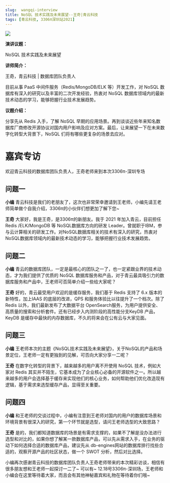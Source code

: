 ```yaml
---
slug:  wangqi-interview
title: NoSQL 技术实践及未来展望--王奇|青云科技
tags: [青云科技, 3306π深圳站2021]
---
```


![](https://3306pai-1255499614.cos.ap-guangzhou.myqcloud.com/sz2021/%E7%8E%8B%E5%A5%87.jpg)


**演讲议题：**

NoSQL 技术实践及未来展望

**讲师简介：**

王奇，青云科技 | 数据库团队负责人

目前从事 PaaS 中间件服务（Redis/MongoDB/ELK 等）开发工作，对 NoSQL 数据库有深入的研究以及丰富的二次开发经验，热衷对 NoSQL 数据库领域内的最新技术动态的学习，能够把握行业技术发展趋势。

**议题介绍：**

分享先从 Redis 入手，了解 NoSQL 早期的应用场景。再到谈谈近些年来知名数据库厂商修改开源协议对国内用户影响及应对方案。最后，让来展望一下在未来数字化转型大背景下，NoSQL 们将有哪些更复杂的场景去应对。

# 嘉宾专访

欢迎青云科技的数据库团队负责人，王奇老师来到本次3306π-深圳专场

## 问题一
**小编** 青云科技是我们的老朋友了，这次也非常荣幸邀请到王老师，小编先请王老师简单做个自我介绍，3306π的小伙伴们想更加了解下您~

**王奇** 大家好，我是王奇，是3306π的新朋友。我于 2021 年加入青云，目前担任 Redis /ELK/MongoDB 等 NoSQL数据库方向的研发 Leader。曾就职于IBM，参与云计算相关的研发工作。对NoSQL数据库相关的技术有深入的研究，热衷对NoSQL数据库领域内的最新技术动态的学习，能够把握行业技术发展趋势。

## 问题二
**小编** 青云的数据库团队，一定是最核心的团队之一了，也一定紧跟业界的技术动态，才为我们提供了优质的 NoSQL 数据库服务和产品，对于青云最具吸引力的数据库服务和产品中，王老师可否简单介绍一些给大家呢？

**王奇** 好的，青云最受用户欢迎的是缓存服务，我们基于 Redis 支持了 6.x 版本的新特性，加上IAAS 的底层的改进，QPS 和服务体验比以往提升了一个档次。除了 Redis 以外，我们最新发布了大数据平台 OpenSearch服务，为用户提供安全、高质量的搜索和分析套件。还有已经步入内测阶段的高性能分支KeyDB 产品，KeyDB 是缓存中最快的内存数据库，不久的将来会在公有云与大家见面。

## 问题三
**小编** 王老师本次的主题《NoSQL技术实践及未来展望》，关于NoSQL的产品和场景定位，王老师一定有更独到的见解，可否向大家分享一二呢？

**王奇** 在数字化转型的背景下，越来越多的用户离不开使用 NoSQL 技术，例如大家对 Redis 其实并不陌生，它基本成为了企业核心必备的开源软件之一。所以越来越多的用户会选择基于缓存来实现他们的核心业务，如何帮助他们优化改造现有逻辑，基于需求来选型缓存产品，显得至关重要。

## 问题四
**小编** 和王老师的交谈过程中，小编有注意到王老师对国内的用户的数据库场景和环境背景有很深入的研究，第一个环节就是选型，请问王老师选型的大致思路？
 
**王奇** 是的，我们都知道数据库的场景是有需求支撑的，如果不了解是没办法进行选型和对比的，如果你想了解某一款数据库产品，可以先从需求入手，在业务的驱动下如何选择合适的数据库产品，建议先从 db-engines网站的数据库排行找些合适的，观察开源产品的社区状态，做一个 SWOT 分析，然后对比选择。

小编再次感谢青云科技的数据库团队负责人王奇老师带来的本次精彩访谈，相信有很多朋友想和王老师一起探讨一二了~ 可以有~  12.18号3306π-深圳场，王老师和小编会在这里等待着大家，而且会有其他神秘嘉宾和礼物在等待着你们哦~
